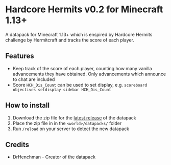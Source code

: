 # Hardcore Hermits v0.2 for Minecraft 1.13+

A datapack for Minecraft 1.13+ which is enspired by Hardcore Hermits challenge
by Hermitcraft and tracks the score of each player.

## Features

* Keep track of the score of each player, counting how many vanilla advancements they
  have obtained. Only advancements which announce to chat are included
* Score `HCH_Dis_Count` can be used to set display, e.g. `scoreboard objectives setdisplay sidebar HCH_Dis_Count`

## How to install

1. Download the zip file for the [latest release](https://github.com/DrHenchman/hardcore-hermits/releases/download/v0.2/hardcore-hermits.zip) of the datapack
2. Place the zip file in in the `<world>/datapacks/` folder
3. Run `/reload` on your server to detect the new datapack

## Credits

* DrHenchman - Creator of the datapack
